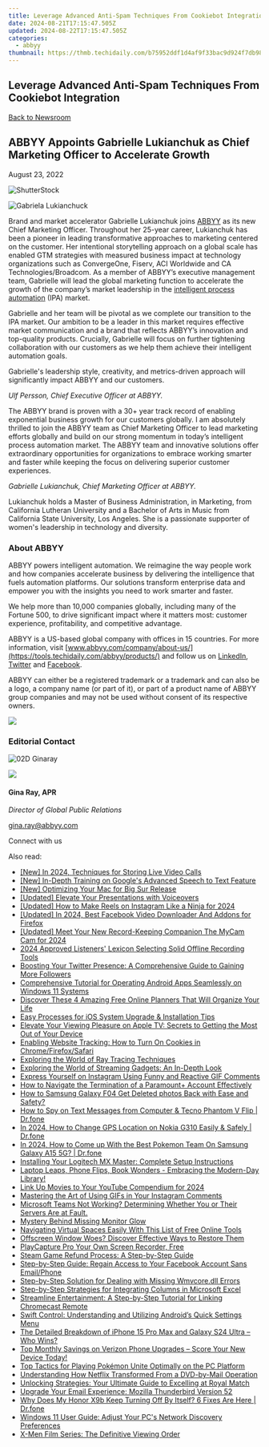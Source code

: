 ```yaml
---
title: Leverage Advanced Anti-Spam Techniques From Cookiebot Integration
date: 2024-08-21T17:15:47.505Z
updated: 2024-08-22T17:15:47.505Z
categories:
  - abbyy
thumbnail: https://thmb.techidaily.com/b75952ddf1d4af9f33bac9d924f7db98ead5f1ed4a0ce7215f6d5a9fade562b4.jpg
---
```


## Leverage Advanced Anti-Spam Techniques From Cookiebot Integration

[Back to Newsroom](https://tools.techidaily.com/abbyy/products/)

## ABBYY Appoints Gabrielle Lukianchuk as Chief Marketing Officer to Accelerate Growth

August 23, 2022

![ShutterStock](https://content.abbyy.com/-/media/project/abbyy/abbyy/branchtemplates/shutterstock_1272462163_1296-x-729.jpg?h=729&iar=0&w=1296)

![Gabriela Lukianchuck](https://static1.abbyy.com/abbyycommedia/35915/gabriela-lukianchuck.jpg) 

Brand and market accelerator Gabrielle Lukianchuk joins [ABBYY](https://tools.techidaily.com/abbyy/products/) as its new Chief Marketing Officer. Throughout her 25-year career, Lukianchuk has been a pioneer in leading transformative approaches to marketing centered on the customer. Her intentional storytelling approach on a global scale has enabled GTM strategies with measured business impact at technology organizations such as ConvergeOne, Fiserv, ACI Worldwide and CA Technologies/Broadcom. As a member of ABBYY’s executive management team, Gabrielle will lead the global marketing function to accelerate the growth of the company’s market leadership in the [intelligent process automation](https://tools.techidaily.com/abbyy/products/) (IPA) market.

Gabrielle and her team will be pivotal as we complete our transition to the IPA market. Our ambition to be a leader in this market requires effective market communication and a brand that reflects ABBYY’s innovation and top-quality products. Crucially, Gabrielle will focus on further tightening collaboration with our customers as we help them achieve their intelligent automation goals.  
  
Gabrielle's leadership style, creativity, and metrics-driven approach will significantly impact ABBYY and our customers.

_Ulf Persson, Chief Executive Officer at ABBYY._

The ABBYY brand is proven with a 30+ year track record of enabling exponential business growth for our customers globally. I am absolutely thrilled to join the ABBYY team as Chief Marketing Officer to lead marketing efforts globally and build on our strong momentum in today’s intelligent process automation market. The ABBYY team and innovative solutions offer extraordinary opportunities for organizations to embrace working smarter and faster while keeping the focus on delivering superior customer experiences.

_Gabrielle Lukianchuk, Chief Marketing Officer at ABBYY._

Lukianchuk holds a Master of Business Administration, in Marketing, from California Lutheran University and a Bachelor of Arts in Music from California State University, Los Angeles. She is a passionate supporter of women's leadership in technology and diversity.

### About ABBYY

ABBYY powers intelligent automation. We reimagine the way people work and how companies accelerate business by delivering the intelligence that fuels automation platforms. Our solutions transform enterprise data and empower you with the insights you need to work smarter and faster. 

We help more than 10,000 companies globally, including many of the Fortune 500, to drive significant impact where it matters most: customer experience, profitability, and competitive advantage.

ABBYY is a US-based global company with offices in 15 countries. For more information, visit [www.abbyy.com/company/about-us/](https://tools.techidaily.com/abbyy/products/) and follow us on [LinkedIn](https://www.linkedin.com/company/abbyy), [Twitter](https://twitter.com/ABBYY%5FSoftware) and [Facebook](https://www.facebook.com/ABBYYsoft).

ABBYY can either be a registered trademark or a trademark and can also be a logo, a company name (or part of it), or part of a product name of ABBYY group companies and may not be used without consent of its respective owners.

<!-- affiliate ads begin -->
<a href="https://secure.2checkout.com/order/checkout.php?PRODS=4620778&QTY=1&AFFILIATE=108875&CART=1"><img src="https://secure.avangate.com/images/merchant/07dd4d5a72f5740ef0f035f201951476/300__250banner.jpg" border="0"></a>
<!-- affiliate ads end -->
### Editorial Contact

![02D Ginaray](https://static2.abbyy.com/abbyycommedia/23662/02d-ginaray.png)

<!-- affiliate ads begin -->
<a href="https://shop.systoolsgroup.com/affiliate.php?ACCOUNT=SYSTOOBY&AFFILIATE=108875&PATH=https%3A%2F%2Fwww.systoolsgroup.com%3FAFFILIATE%3D108875%26RESOURCE%3DSysTools%2BGmail%2BBackup"><img src="https://www.systoolsgroup.com/box/gmail-backup.png" border="0"></a>
<!-- affiliate ads end -->
#### Gina Ray, APR

_Director of Global Public Relations_

[gina.ray@abbyy.com](https://tools.techidaily.com/abbyy/products/)

  
Connect with us

<ins class="adsbygoogle"
     style="display:block"
     data-ad-format="autorelaxed"
     data-ad-client="ca-pub-7571918770474297"
     data-ad-slot="1223367746"></ins>



<ins class="adsbygoogle"
     style="display:block"
     data-ad-client="ca-pub-7571918770474297"
     data-ad-slot="8358498916"
     data-ad-format="auto"
     data-full-width-responsive="true"></ins>

<span class="atpl-alsoreadstyle">Also read:</span>
<div><ul>
<li><a href="https://on-screen-recording.techidaily.com/new-in-2024-techniques-for-storing-live-video-calls/"><u>[New] In 2024, Techniques for Storing Live Video Calls</u></a></li>
<li><a href="https://some-knowledge.techidaily.com/new-in-depth-training-on-googles-advanced-speech-to-text-feature/"><u>[New] In-Depth Training on Google's Advanced Speech to Text Feature</u></a></li>
<li><a href="https://extra-guidance.techidaily.com/new-optimizing-your-mac-for-big-sur-release/"><u>[New] Optimizing Your Mac for Big Sur Release</u></a></li>
<li><a href="https://screen-activity-recording.techidaily.com/updated-elevate-your-presentations-with-voiceovers/"><u>[Updated] Elevate Your Presentations with Voiceovers</u></a></li>
<li><a href="https://instagram-video-recordings.techidaily.com/updated-how-to-make-reels-on-instagram-like-a-ninja-for-2024/"><u>[Updated] How to Make Reels on Instagram Like a Ninja for 2024</u></a></li>
<li><a href="https://facebook-videos.techidaily.com/updated-in-2024-best-facebook-video-downloader-and-addons-for-firefox/"><u>[Updated] In 2024, Best Facebook Video Downloader And Addons for Firefox</u></a></li>
<li><a href="https://screen-capture.techidaily.com/updated-meet-your-new-record-keeping-companion-the-mycam-cam-for-2024/"><u>[Updated] Meet Your New Record-Keeping Companion  The MyCam Cam for 2024</u></a></li>
<li><a href="https://extra-support.techidaily.com/2024-approved-listeners-lexicon-selecting-solid-offline-recording-tools/"><u>2024 Approved  Listeners' Lexicon  Selecting Solid Offline Recording Tools</u></a></li>
<li><a href="https://techtrends.techidaily.com/boosting-your-twitter-presence-a-comprehensive-guide-to-gaining-more-followers/"><u>Boosting Your Twitter Presence: A Comprehensive Guide to Gaining More Followers</u></a></li>
<li><a href="https://techtrends.techidaily.com/comprehensive-tutorial-for-operating-android-apps-seamlessly-on-windows-11-systems/"><u>Comprehensive Tutorial for Operating Android Apps Seamlessly on Windows 11 Systems</u></a></li>
<li><a href="https://techtrends.techidaily.com/discover-these-4-amazing-free-online-planners-that-will-organize-your-life/"><u>Discover These 4 Amazing Free Online Planners That Will Organize Your Life</u></a></li>
<li><a href="https://techtrends.techidaily.com/easy-processes-for-ios-system-upgrade-and-installation-tips/"><u>Easy Processes for iOS System Upgrade & Installation Tips</u></a></li>
<li><a href="https://techtrends.techidaily.com/elevate-your-viewing-pleasure-on-apple-tv-secrets-to-getting-the-most-out-of-your-device/"><u>Elevate Your Viewing Pleasure on Apple TV: Secrets to Getting the Most Out of Your Device</u></a></li>
<li><a href="https://techtrends.techidaily.com/enabling-website-tracking-how-to-turn-on-cookies-in-chromefirefoxsafari/"><u>Enabling Website Tracking: How to Turn On Cookies in Chrome/Firefox/Safari</u></a></li>
<li><a href="https://techtrends.techidaily.com/exploring-the-world-of-ray-tracing-techniques/"><u>Exploring the World of Ray Tracing Techniques</u></a></li>
<li><a href="https://techtrends.techidaily.com/exploring-the-world-of-streaming-gadgets-an-in-depth-look/"><u>Exploring the World of Streaming Gadgets: An In-Depth Look</u></a></li>
<li><a href="https://techtrends.techidaily.com/express-yourself-on-instagram-using-funny-and-reactive-gif-comments/"><u>Express Yourself on Instagram Using Funny and Reactive GIF Comments</u></a></li>
<li><a href="https://techtrends.techidaily.com/how-to-navigate-the-termination-of-a-paramountplus-account-effectively/"><u>How to Navigate the Termination of a Paramount+ Account Effectively</u></a></li>
<li><a href="https://blog-min.techidaily.com/how-to-samsung-galaxy-f04-get-deleted-photos-back-with-ease-and-safety-by-fonelab-android-recover-photos/"><u>How to Samsung Galaxy F04 Get Deleted photos Back with Ease and Safety?</u></a></li>
<li><a href="https://android-location-track.techidaily.com/how-to-spy-on-text-messages-from-computer-and-tecno-phantom-v-flip-drfone-by-drfone-virtual-android/"><u>How to Spy on Text Messages from Computer & Tecno Phantom V Flip | Dr.fone</u></a></li>
<li><a href="https://location-social.techidaily.com/in-2024-how-to-change-gps-location-on-nokia-g310-easily-and-safely-drfone-by-drfone-virtual-android/"><u>In 2024, How to Change GPS Location on Nokia G310 Easily & Safely | Dr.fone</u></a></li>
<li><a href="https://change-location.techidaily.com/in-2024-how-to-come-up-with-the-best-pokemon-team-on-samsung-galaxy-a15-5g-drfone-by-drfone-virtual-android/"><u>In 2024, How to Come up With the Best Pokemon Team On Samsung Galaxy A15 5G? | Dr.fone</u></a></li>
<li><a href="https://hardware-help.techidaily.com/installing-your-logitech-mx-master-complete-setup-instructions/"><u>Installing Your Logitech MX Master: Complete Setup Instructions</u></a></li>
<li><a href="https://techtrends.techidaily.com/laptop-leaps-phone-flips-book-wonders-embracing-the-modern-day-library/"><u>Laptop Leaps, Phone Flips, Book Wonders - Embracing the Modern-Day Library!</u></a></li>
<li><a href="https://extra-guidance.techidaily.com/link-up-movies-to-your-youtube-compendium-for-2024/"><u>Link Up Movies to Your YouTube Compendium for 2024</u></a></li>
<li><a href="https://techtrends.techidaily.com/mastering-the-art-of-using-gifs-in-your-instagram-comments/"><u>Mastering the Art of Using GIFs in Your Instagram Comments</u></a></li>
<li><a href="https://techtrends.techidaily.com/1722873513289-microsoft-teams-not-working-determining-whether-you-or-their-servers-are-at-fault/"><u>Microsoft Teams Not Working? Determining Whether You or Their Servers Are at Fault.</u></a></li>
<li><a href="https://network-issues.techidaily.com/mystery-behind-missing-monitor-glow/"><u>Mystery Behind Missing Monitor Glow</u></a></li>
<li><a href="https://visual-screen-recording.techidaily.com/navigating-virtual-spaces-easily-with-this-list-of-free-online-tools/"><u>Navigating Virtual Spaces Easily With This List of Free Online Tools</u></a></li>
<li><a href="https://common-error.techidaily.com/offscreen-window-woes-discover-effective-ways-to-restore-them/"><u>Offscreen Window Woes? Discover Effective Ways to Restore Them</u></a></li>
<li><a href="https://screen-mirroring-recording.techidaily.com/playcapture-pro-your-own-screen-recorder-free/"><u>PlayCapture Pro  Your Own Screen Recorder, Free</u></a></li>
<li><a href="https://techtrends.techidaily.com/steam-game-refund-process-a-step-by-step-guide/"><u>Steam Game Refund Process: A Step-by-Step Guide</u></a></li>
<li><a href="https://techtrends.techidaily.com/step-by-step-guide-regain-access-to-your-facebook-account-sans-emailphone/"><u>Step-by-Step Guide: Regain Access to Your Facebook Account Sans Email/Phone</u></a></li>
<li><a href="https://techtrends.techidaily.com/step-by-step-solution-for-dealing-with-missing-wmvcoredll-errors/"><u>Step-by-Step Solution for Dealing with Missing Wmvcore.dll Errors</u></a></li>
<li><a href="https://techtrends.techidaily.com/step-by-step-strategies-for-integrating-columns-in-microsoft-excel/"><u>Step-by-Step Strategies for Integrating Columns in Microsoft Excel</u></a></li>
<li><a href="https://techtrends.techidaily.com/streamline-entertainment-a-step-by-step-tutorial-for-linking-chromecast-remote/"><u>Streamline Entertainment: A Step-by-Step Tutorial for Linking Chromecast Remote</u></a></li>
<li><a href="https://techtrends.techidaily.com/swift-control-understanding-and-utilizing-androids-quick-settings-menu/"><u>Swift Control: Understanding and Utilizing Android’s Quick Settings Menu</u></a></li>
<li><a href="https://techtrends.techidaily.com/the-detailed-breakdown-of-iphone-15-pro-max-and-galaxy-s24-ultra-who-wins/"><u>The Detailed Breakdown of iPhone 15 Pro Max and Galaxy S24 Ultra – Who Wins?</u></a></li>
<li><a href="https://techtrends.techidaily.com/top-monthly-savings-on-verizon-phone-upgrades-score-your-new-device-today/"><u>Top Monthly Savings on Verizon Phone Upgrades – Score Your New Device Today!</u></a></li>
<li><a href="https://techtrends.techidaily.com/top-tactics-for-playing-pokemon-unite-optimally-on-the-pc-platform/"><u>Top Tactics for Playing Pokémon Unite Optimally on the PC Platform</u></a></li>
<li><a href="https://techtrends.techidaily.com/understanding-how-netflix-transformed-from-a-dvd-by-mail-operation/"><u>Understanding How Netflix Transformed From a DVD-by-Mail Operation</u></a></li>
<li><a href="https://techtrends.techidaily.com/unlocking-strategies-your-ultimate-guide-to-excelling-at-royal-match/"><u>Unlocking Strategies: Your Ultimate Guide to Excelling at Royal Match</u></a></li>
<li><a href="https://techtrends.techidaily.com/upgrade-your-email-experience-mozilla-thunderbird-version-52/"><u>Upgrade Your Email Experience: Mozilla Thunderbird Version 52</u></a></li>
<li><a href="https://howto.techidaily.com/why-does-my-honor-x9b-keep-turning-off-by-itself-6-fixes-are-here-drfone-by-drfone-fix-android-problems-fix-android-problems/"><u>Why Does My Honor X9b Keep Turning Off By Itself? 6 Fixes Are Here | Dr.fone</u></a></li>
<li><a href="https://techtrends.techidaily.com/windows-11-user-guide-adjust-your-pcs-network-discovery-preferences/"><u>Windows 11 User Guide: Adjust Your PC's Network Discovery Preferences</u></a></li>
<li><a href="https://techtrends.techidaily.com/x-men-film-series-the-definitive-viewing-order/"><u>X-Men Film Series: The Definitive Viewing Order</u></a></li>
</ul></div>

